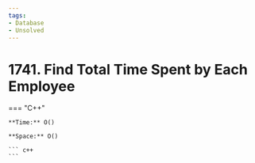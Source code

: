 ```yaml
---
tags:
- Database
- Unsolved
---
```



# 1741. Find Total Time Spent by Each Employee

=== "C++"

    **Time:** O()

    **Space:** O()

    ``` c++
    ```